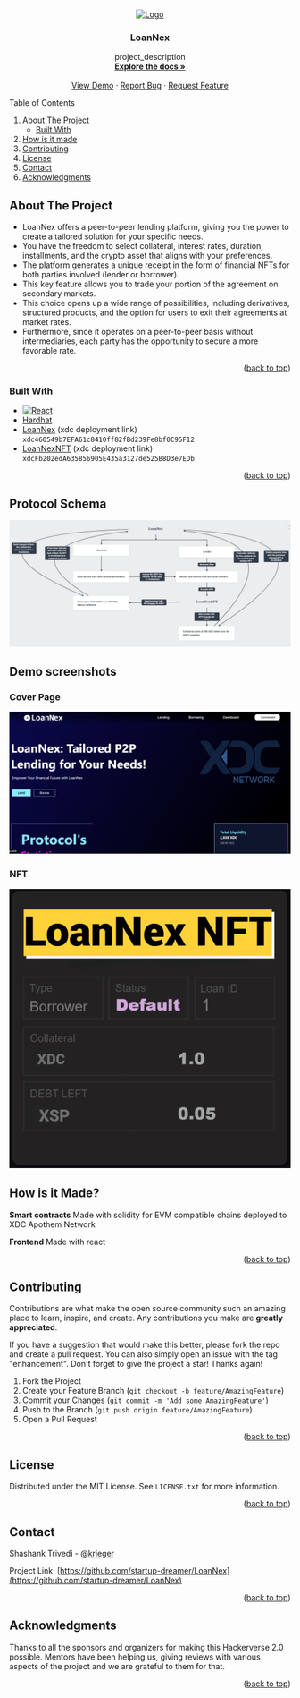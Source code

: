 <!-- Improved compatibility of back to top link: See: https://github.com/othneildrew/Best-README-Template/pull/73 -->

<a name="readme-top"></a>

<!--
*** Thanks for checking out the Best-README-Template. If you have a suggestion
*** that would make this better, please fork the repo and create a pull request
*** or simply open an issue with the tag "enhancement".
*** Don't forget to give the project a star!
*** Thanks again! Now go create something AMAZING! :D
-->
<!-- PROJECT SHIELDS -->
<!--
*** I'm using markdown "reference style" links for readability.
*** Reference links are enclosed in brackets [ ] instead of parentheses ( ).
*** See the bottom of this document for the declaration of the reference variables
*** for contributors-url, forks-url, etc. This is an optional, concise syntax you may use.
*** https://www.markdownguide.org/basic-syntax/#reference-style-links
-->

<!-- PROJECT LOGO -->
<br />
<div align="center">
  <a href="https://github.com/startup-dreamer/LoanNex">
    <img src="frontent/public/hackathon.jpeg" alt="Logo" width="80" height="80">
  </a>

<h3 align="center">LoanNex</h3>

  <p align="center">
    project_description
    <br />
    <a href="https://github.com/startup-dreamer/LoanNex"><strong>Explore the docs »</strong></a>
    <br />
    <br />
    <a href="">View Demo</a>
    ·
    <a href="https://github.com/startup-dreamer/LoanNex/issues">Report Bug</a>
    ·
    <a href="https://github.com/startup-dreamer/LoanNex/issues">Request Feature</a>
  </p>
</div>

<!-- TABLE OF CONTENTS -->
  <summary>Table of Contents</summary>
  <ol>
    <li>
      <a href="#about-the-project">About The Project</a>
      <ul>
        <li><a href="#built-with">Built With</a></li>
      </ul>
    </li>
    <li><a href="#How is it Made?">How is it made</a></li>
    <li><a href="#contributing">Contributing</a></li>
    <li><a href="#license">License</a></li>
    <li><a href="#contact">Contact</a></li>
    <li><a href="#acknowledgments">Acknowledgments</a></li>
  </ol>


<!-- ABOUT THE PROJECT -->

## About The Project

- LoanNex offers a peer-to-peer lending platform, giving you the power to create a tailored solution for your specific needs.
- You have the freedom to select collateral, interest rates, duration, installments, and the crypto asset that aligns with your preferences.
- The platform generates a unique receipt in the form of financial NFTs for both parties involved (lender or borrower).
- This key feature allows you to trade your portion of the agreement on secondary markets.
- This choice opens up a wide range of possibilities, including derivatives, structured products, and the option for users to exit their agreements at market rates.
- Furthermore, since it operates on a peer-to-peer basis without intermediaries, each party has the opportunity to secure a more favorable rate.

<p align="right">(<a href="#readme-top">back to top</a>)</p>

### Built With

- [![React][react.js]][react-url]
- [Hardhat](https://hardhat.org/)
- [LoanNex](https://explorer.apothem.network/address/xdc460549b7EFA61c8410ff82fBd239Fe8bf0C95F12#transactions) (xdc deployment link) `xdc460549b7EFA61c8410ff82fBd239Fe8bf0C95F12`
- [LoanNexNFT](https://explorer.apothem.network/address/xdcFb202edA635856905E435a3127de525B8D3e7EDb#transactions) (xdc deployment link) `xdcFb202edA635856905E435a3127de525B8D3e7EDb`

<p align="right">(<a href="#readme-top">back to top</a>)</p>

## Protocol Schema
<img src="./assets/schema.png" alt="schema">

<!-- USAGE EXAMPLES -->
## Demo screenshots
### Cover Page
<img src="./assets/coverPage.png" alt="Coverpage">

### NFT
<img src="./assets/LoanNexNFT.png" alt="NFT">

## How is it Made?
**Smart contracts** Made with solidity for EVM compatible chains deployed to XDC Apothem Network

**Frontend** Made with react


<p align="right">(<a href="#readme-top">back to top</a>)</p>

<!-- CONTRIBUTING -->

## Contributing

Contributions are what make the open source community such an amazing place to learn, inspire, and create. Any contributions you make are **greatly appreciated**.

If you have a suggestion that would make this better, please fork the repo and create a pull request. You can also simply open an issue with the tag "enhancement".
Don't forget to give the project a star! Thanks again!

1. Fork the Project
2. Create your Feature Branch (`git checkout -b feature/AmazingFeature`)
3. Commit your Changes (`git commit -m 'Add some AmazingFeature'`)
4. Push to the Branch (`git push origin feature/AmazingFeature`)
5. Open a Pull Request

<p align="right">(<a href="#readme-top">back to top</a>)</p>

<!-- LICENSE -->

## License

Distributed under the MIT License. See `LICENSE.txt` for more information.

<p align="right">(<a href="#readme-top">back to top</a>)</p>

<!-- CONTACT -->

## Contact

Shashank Trivedi - [@krieger](https://twitter.com/Startup_dmr)

Project Link: [https://github.com/startup-dreamer/LoanNex](https://github.com/startup-dreamer/LoanNex)

<p align="right">(<a href="#readme-top">back to top</a>)</p>

<!-- ACKNOWLEDGMENTS -->

## Acknowledgments

Thanks to all the sponsors and organizers for making this Hackerverse 2.0 possible.
Mentors have been helping us, giving reviews with various aspects of the project and we are grateful to them for that.

<p align="right">(<a href="#readme-top">back to top</a>)</p>

<!-- MARKDOWN LINKS & IMAGES -->
<!-- https://www.markdownguide.org/basic-syntax/#reference-style-links -->

[contributors-shield]: https://img.shields.io/github/contributors/startup-dreamer/LoanNex.svg?style=for-the-badge
[contributors-url]: https://github.com/BlocSoc-iitr/DappHack/graphs/contributors
[forks-shield]: https://img.shields.io/github/forks/BlocSoc-iitr/DappHack.svg?style=for-the-badge
[forks-url]: https://github.com/BlocSoc-iitr/DappHack/network/members
[stars-shield]: https://img.shields.io/github/stars/BlocSoc-iitr/DappHack.svg?style=for-the-badge
[stars-url]: https://github.com/BlocSoc-iitr/DappHack/stargazers
[issues-shield]: https://img.shields.io/github/issues/BlocSoc-iitr/DappHack.svg?style=for-the-badge
[issues-url]: https://github.com/BlocSoc-iitr/DappHack/issues
[license-shield]: https://img.shields.io/github/license/BlocSoc-iitr/DappHack.svg?style=for-the-badge
[license-url]: https://github.com/BlocSoc-iitr/DappHack/blob/master/LICENSE.txt
[linkedin-shield]: https://img.shields.io/badge/-LinkedIn-black.svg?style=for-the-badge&logo=linkedin&colorB=555
[linkedin-url]: https://linkedin.com/in/linkedin_username
[product-screenshot]: ./frontend/public/image.png
[next.js]: https://img.shields.io/badge/next.js-000000?style=for-the-badge&logo=nextdotjs&logoColor=white
[next-url]: https://nextjs.org/
[react.js]: https://img.shields.io/badge/React-20232A?style=for-the-badge&logo=react&logoColor=61DAFB
[react-url]: https://reactjs.org/
[vue.js]: https://img.shields.io/badge/Vue.js-35495E?style=for-the-badge&logo=vuedotjs&logoColor=4FC08D
[vue-url]: https://vuejs.org/
[angular.io]: https://img.shields.io/badge/Angular-DD0031?style=for-the-badge&logo=angular&logoColor=white
[angular-url]: https://angular.io/
[svelte.dev]: https://img.shields.io/badge/Svelte-4A4A55?style=for-the-badge&logo=svelte&logoColor=FF3E00
[svelte-url]: https://svelte.dev/
[laravel.com]: https://img.shields.io/badge/Laravel-FF2D20?style=for-the-badge&logo=laravel&logoColor=white
[laravel-url]: https://laravel.com
[bootstrap.com]: https://img.shields.io/badge/Bootstrap-563D7C?style=for-the-badge&logo=bootstrap&logoColor=white
[bootstrap-url]: https://getbootstrap.com
[jquery.com]: https://img.shields.io/badge/jQuery-0769AD?style=for-the-badge&logo=jquery&logoColor=white
[jquery-url]: https://jquery.com
[Filecoin]: https://filecoin.io/
[Lighthouse]: https://www.lighthouse.storage/
[Tableland]: https://tableland.xyz/
[Push-Protocol]: https://push.org/
[Beryx]: https://www.brex.com/product/api
[Saturn]: https://saturn.tech/
[Axelar]: https://axelar.network/